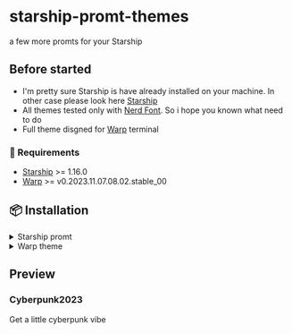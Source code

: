 # starship-promt-themes
a few more promts for your Starship

## Before started
- I'm pretty sure Starship is have already installed on your machine. In other case please look here [Starship](https://github.com/starship/starship)
- All themes tested only with [Nerd Font](https://www.nerdfonts.com). So i hope you known what need to do
- Full theme disgned for [Warp](https://warp.dev) terminal

### 💎 Requirements
- [Starship](https://github.com/starship/starship) >= 1.16.0
- [Warp](https://warp.dev) >= v0.2023.11.07.08.02.stable_00

## 📦 Installation
<details>
<summary>Starship promt</summary>
- Download a `**.toml**` file from theme what do you liked and put into your ~/.config/starship.toml
- Setup your configuration
- You are breathtaking!
</details>

<details>
<summary>Warp theme</summary>
- Download a `**.yaml**` file from theme what do you liked 
</details>

## Preview
### Cyberpunk2023
Get a little cyberpunk vibe